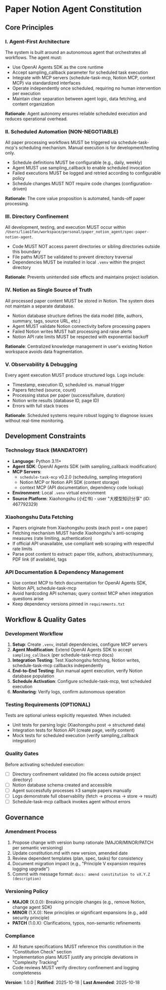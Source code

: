<!--
============================================================================
SYNC IMPACT REPORT
============================================================================
Version Change: [TEMPLATE] → 1.0.0
Modified Principles: Initial constitution creation
Added Sections:
  - Core Principles (5 principles defined)
  - Development Constraints
  - Workflow & Quality Gates
  - Governance

Templates Status:
  ✅ plan-template.md - Reviewed, no updates needed (Constitution Check section already flexible)
  ✅ spec-template.md - Reviewed, aligned with user story focus
  ✅ tasks-template.md - Reviewed, aligned with test-optional and parallel execution principles
  ✅ No command files found in .specify/commands/

Follow-up TODOs: None - all placeholders filled
============================================================================
-->

# Paper Notion Agent Constitution

## Core Principles

### I. Agent-First Architecture

The system is built around an autonomous agent that orchestrates all workflows. The agent must:
- Use OpenAI Agents SDK as the core runtime
- Accept sampling_callback parameter for scheduled task execution
- Integrate with MCP servers (schedule-task-mcp, Notion MCP, context MCP) via standardized interfaces
- Operate independently once scheduled, requiring no human intervention per execution
- Maintain clear separation between agent logic, data fetching, and content organization

**Rationale**: Agent autonomy ensures reliable scheduled execution and reduces operational overhead.

### II. Scheduled Automation (NON-NEGOTIABLE)

All paper processing workflows MUST be triggered via schedule-task-mcp's scheduling mechanism. Manual execution is for development/testing only.
- Schedule definitions MUST be configurable (e.g., daily, weekly)
- Agent MUST use sampling_callback to enable scheduled invocation
- Failed executions MUST be logged and retried according to configurable policy
- Schedule changes MUST NOT require code changes (configuration-driven)

**Rationale**: The core value proposition is automated, hands-off paper processing.

### III. Directory Confinement

All development, testing, and execution MUST occur within `/Users/liao1fan/workspace/personal/paper_notion_agent/spec-paper-notion-agent`.
- Code MUST NOT access parent directories or sibling directories outside this boundary
- File paths MUST be validated to prevent directory traversal
- Dependencies MUST be installed in local `.venv` within the project directory

**Rationale**: Prevents unintended side effects and maintains project isolation.

### IV. Notion as Single Source of Truth

All processed paper content MUST be stored in Notion. The system does not maintain a separate database.
- Notion database structure defines the data model (title, authors, summary, tags, source URL, etc.)
- Agent MUST validate Notion connectivity before processing papers
- Failed Notion writes MUST halt processing and raise alerts
- Notion API rate limits MUST be respected with exponential backoff

**Rationale**: Centralized knowledge management in user's existing Notion workspace avoids data fragmentation.

### V. Observability & Debugging

Every agent execution MUST produce structured logs. Logs include:
- Timestamp, execution ID, scheduled vs. manual trigger
- Papers fetched (source, count)
- Processing status per paper (success/failure, duration)
- Notion write results (database ID, page ID)
- Errors with full stack traces

**Rationale**: Scheduled systems require robust logging to diagnose issues without real-time monitoring.

## Development Constraints

### Technology Stack (MANDATORY)

- **Language**: Python 3.11+
- **Agent SDK**: OpenAI Agents SDK (with sampling_callback modification)
- **MCP Servers**:
  - `schedule-task-mcp` v0.2.0 (scheduling, sampling integration)
  - Notion MCP or Notion API SDK (content storage)
  - context MCP (API documentation, dependency code lookup)
- **Environment**: Local `.venv` virtual environment
- **Source Platform**: Xiaohongshu (小红书) - user "大模型知识分享" (ID: 467792329)

### Xiaohongshu Data Fetching

- Papers originate from Xiaohongshu posts (each post = one paper)
- Fetching mechanism MUST handle Xiaohongshu's anti-scraping measures (rate limiting, authentication)
- If official API unavailable, use compliant web scraping with respectful rate limits
- Parse post content to extract: paper title, authors, abstract/summary, PDF link (if available), tags

### API Documentation & Dependency Management

- Use context MCP to fetch documentation for OpenAI Agents SDK, Notion API, schedule-task-mcp
- Avoid hardcoding API schemas; query context MCP when integration questions arise
- Keep dependency versions pinned in `requirements.txt`

## Workflow & Quality Gates

### Development Workflow

1. **Setup**: Create `.venv`, install dependencies, configure MCP servers
2. **Agent Modification**: Extend OpenAI Agents SDK to accept `sampling_callback` (per schedule-task-mcp docs)
3. **Integration Testing**: Test Xiaohongshu fetching, Notion writes, schedule-task-mcp callbacks independently
4. **End-to-End Testing**: Run manual agent execution, verify Notion database population
5. **Schedule Activation**: Configure schedule-task-mcp, test scheduled execution
6. **Monitoring**: Verify logs, confirm autonomous operation

### Testing Requirements (OPTIONAL)

Tests are optional unless explicitly requested. When included:
- Unit tests for parsing logic (Xiaohongshu post → structured data)
- Integration tests for Notion API (create page, verify content)
- Mock tests for scheduled execution (verify sampling_callback integration)

### Quality Gates

Before activating scheduled execution:
- [ ] Directory confinement validated (no file access outside project directory)
- [ ] Notion database schema created and accessible
- [ ] Agent successfully processes ≥3 sample papers manually
- [ ] Logs demonstrate full observability (fetch → process → store → result)
- [ ] Schedule-task-mcp callback invokes agent without errors

## Governance

### Amendment Process

1. Propose change with version bump rationale (MAJOR/MINOR/PATCH per semantic versioning)
2. Update constitution.md with new version, amended date
3. Review dependent templates (plan, spec, tasks) for consistency
4. Document migration impact (e.g., "Principle V expansion requires logging upgrade")
5. Commit with message format: `docs: amend constitution to vX.Y.Z (description)`

### Versioning Policy

- **MAJOR** (X.0.0): Breaking principle changes (e.g., remove Notion, change agent SDK)
- **MINOR** (1.X.0): New principles or significant expansions (e.g., add security principle)
- **PATCH** (1.0.X): Clarifications, typos, non-semantic refinements

### Compliance

- All feature specifications MUST reference this constitution in the "Constitution Check" section
- Implementation plans MUST justify any principle deviations in "Complexity Tracking"
- Code reviews MUST verify directory confinement and logging completeness

**Version**: 1.0.0 | **Ratified**: 2025-10-18 | **Last Amended**: 2025-10-18
